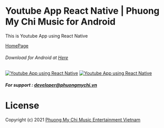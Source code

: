 # Youtube App React Native | Phuong My Chi Music for Android

This is Youtube App using React Native

[HomePage](https://app.phuongmychi.vn)
###### Download for Android at [Here](https://phuongmychi.vn/Update/phuongmychi.apk)


[![Youtube App using React Native](https://app.phuongmychi.vn/assets/images/iphone.png?raw=true)](https://app.phuongmychi.vn)
[![Youtube App using React Native](https://app.phuongmychi.vn/assets/images/iphone-group.png?raw=true)](https://app.phuongmychi.vn)

##### For support : [developer@phuongmychi.vn](developer@phuongmychi.vn)
# License
Copyright (c) 2021 [Phuong My Chi Music Entertainment Vietnam](https://phuongmychi.vn)

